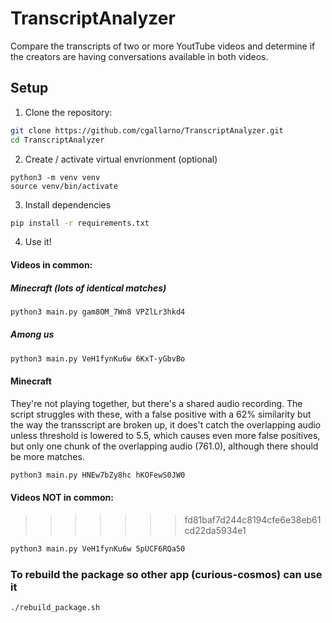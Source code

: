 # TranscriptAnalyzer

Compare the transcripts of two or more YoutTube videos and determine if the creators are having conversations available in both videos.

## Setup

1. Clone the repository:

```bash
git clone https://github.com/cgallarno/TranscriptAnalyzer.git
cd TranscriptAnalyzer
```

2. Create / activate virtual envrionment (optional)

```
python3 -m venv venv
source venv/bin/activate
```

3. Install dependencies

```bash
pip install -r requirements.txt
```

4. Use it!

#### Videos in common:

##### Minecraft (lots of identical matches)

```bash
python3 main.py gam8OM_7Wn8 VPZlLr3hkd4
```

##### Among us

```bash
python3 main.py VeH1fynKu6w 6KxT-yGbvBo
```

#### Minecraft

They're not playing together, but there's a shared audio recording.
The script struggles with these, with a false positive with a 62% similarity
but the way the transscript are broken up, it does't catch the overlapping audio unless threshold is lowered to 5.5, which causes even more false positives, but only one chunk of the overlapping audio (761.0), although there should be more matches.

```bash
python3 main.py HNEw7bZy8hc hKOFewS0JW0
```

#### Videos NOT in common:
>>>>>>> fd81baf7d244c8194cfe6e38eb61cd22da5934e1

```bash
python3 main.py VeH1fynKu6w 5pUCF6RQa50
```


### To rebuild the package so other app (curious-cosmos) can use it
```
./rebuild_package.sh
```
